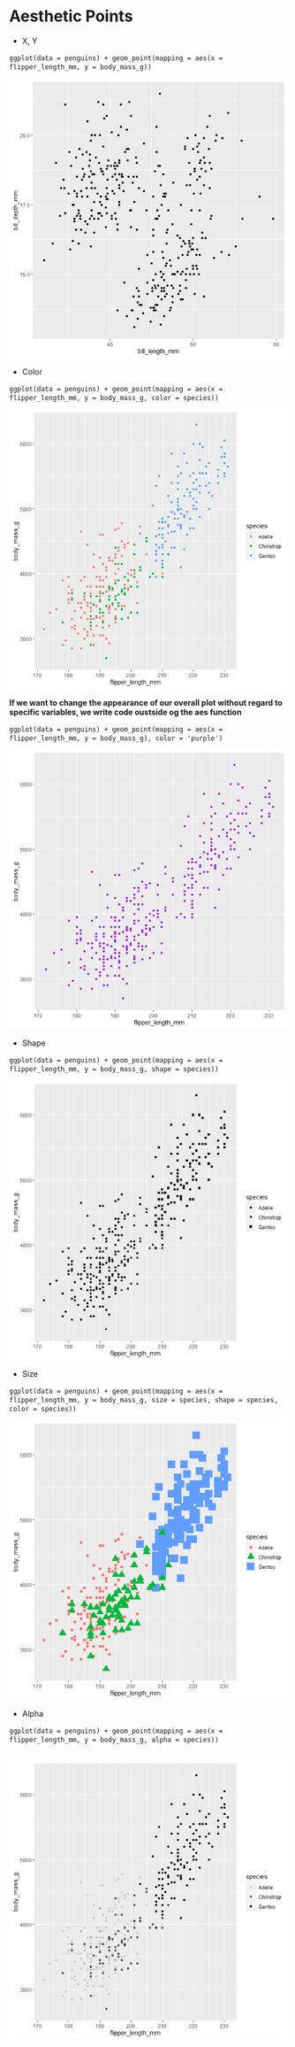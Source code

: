 # Aesthetic Points
-  X, Y
```
ggplot(data = penguins) + geom_point(mapping = aes(x = flipper_length_mm, y = body_mass_g))	
```
![billLength Vs billDepth](Graphs/billLength_billDepth.jpeg)
- Color
```
ggplot(data = penguins) + geom_point(mapping = aes(x = flipper_length_mm, y = body_mass_g, color = species))
```
![bodyMass_flipperLength_colorSpecies](Graphs/bodyMass_flipperLength_colorSpecies.jpeg)

**If we want to change the appearance of our overall plot without regard to specific variables, we write code oustside og the aes function**
```
ggplot(data = penguins) + geom_point(mapping = aes(x = flipper_length_mm, y = body_mass_g), color = 'purple')
```
![bodyMass_flipperLength_colorPurpleAll](Graphs/bodyMass_flipperLength_colorPurpleAll.jpeg)
- Shape
```
ggplot(data = penguins) + geom_point(mapping = aes(x = flipper_length_mm, y = body_mass_g, shape = species))

```
![bodyMass_flipperLength_shapeSpecies.jpeg](Graphs/bodyMass_flipperLength_shapeSpecies.jpeg)
- Size
```
ggplot(data = penguins) + geom_point(mapping = aes(x = flipper_length_mm, y = body_mass_g, size = species, shape = species, color = species))

```
![bodyMass_flipperLength_sizeSpecies](Graphs/bodyMass_flipperLength_sizeSpecies.jpeg)
- Alpha
```
ggplot(data = penguins) + geom_point(mapping = aes(x = flipper_length_mm, y = body_mass_g, alpha = species))
 
```
![bodyMass_flipperLength_alphaSpecies.jpeg](Graphs/bodyMass_flipperLength_alphaSpecies.jpeg)





